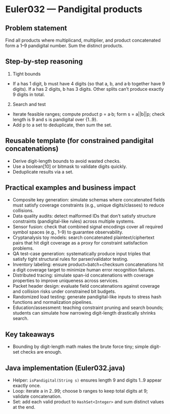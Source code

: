 # Euler032 — Pandigital products

## Problem statement

Find all products where multiplicand, multiplier, and product concatenated form a 1–9 pandigital number. Sum the distinct products.

## Step-by-step reasoning

1) Tight bounds
- If a has 1 digit, b must have 4 digits (so that a, b, and a·b together have 9 digits). If a has 2 digits, b has 3 digits. Other splits can’t produce exactly 9 digits in total.

2) Search and test
- Iterate feasible ranges; compute product p = a·b; form s = a||b||p; check length is 9 and s is pandigital over {1..9}.
- Add p to a set to deduplicate, then sum the set.

## Reusable template (for constrained pandigital concatenations)

- Derive digit-length bounds to avoid wasted checks.
- Use a boolean[10] or bitmask to validate digits quickly.
- Deduplicate results via a set.

## Practical examples and business impact

- Composite key generation: simulate schemas where concatenated fields must satisfy coverage constraints (e.g., unique digits/classes) to reduce collisions.
- Data quality audits: detect malformed IDs that don’t satisfy structure constraints (pandigital-like rules) across multiple systems.
- Sensor fusion: check that combined signal encodings cover all required symbol spaces (e.g., 1–9) to guarantee observability.
- Cryptanalysis toy models: search concatenated plaintext/ciphertext pairs that hit digit coverage as a proxy for constraint satisfaction problems.
- QA test-case generation: systematically produce input triples that satisfy tight structural rules for parser/validator testing.
- Inventory labeling: ensure product+batch+checksum concatenations hit a digit coverage target to minimize human error recognition failures.
- Distributed tracing: simulate span-id concatenations with coverage properties to improve uniqueness across services.
- Packet header design: evaluate field concatenations against coverage and collision risks under constrained bit budgets.
- Randomized load testing: generate pandigital-like inputs to stress hash functions and normalization pipelines.
- Education/assessment: teaching constraint pruning and search bounds; students can simulate how narrowing digit-length drastically shrinks search.

## Key takeaways

- Bounding by digit-length math makes the brute force tiny; simple digit-set checks are enough.

## Java implementation (Euler032.java)

- Helper: `isPandigital(String s)` ensures length 9 and digits 1..9 appear exactly once.
- Loop: iterate a in 2..99; choose b ranges to keep total digits at 9; validate concatenation.
- Set: add each valid product to `HashSet<Integer>` and sum distinct values at the end.
